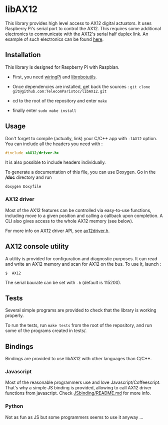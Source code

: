 # libAX12 #

This library provides high level access to AX12 digital actuators.
It uses Raspberry Pi's serial port to control the AX12. This requires some
additional electronics to communicate with the AX12's serial half duplex link.
An example of such electronics can be found [here](https://github.com/TelecomParistoc/robothat).

## Installation ##

This library is designed for Raspberry Pi with Raspbian.

* First, you need [wiringPi](http://wiringpi.com/download-and-install/) and
[librobotutils](https://github.com/TelecomParistoc/librobotutils).

* Once dependencies are installed, get back the sources :
`git clone git@github.com:TelecomParistoc/libAX12.git`

* cd to the root of the repository and enter `make`

* finally enter `sudo make install`

## Usage ##

Don't forget to compile (actually, link) your C/C++ app with `-lAX12` option.
You can include all the headers you need with :
```c
#include <AX12/driver.h>
```
It is also possible to include headers individually.

To generate a documentation of this file, you can use Doxygen.
Go in the __/doc__ directory and run
```
doxygen Doxyfile
```

### AX12 driver ###
Most of the AX12 features can be controlled via easy-to-use functions, including
move to a given position and calling a callback upon completion. A CLI also gives
access to the whole AX12 memory (see below).

For more info on AX12 driver API, see
[ax12driver.h](https://github.com/TelecomParistoc/libAX12/blob/master/src/ax12driver.h).


## AX12 console utility ##

A utility is provided for configuration and diagnostic purposes. It can read and
write an AX12 memory and scan for AX12 on the bus. To use it, launch :

```
$  AX12
```

The serial baurate can be set with `-b` (default is 115200).

## Tests ##

Several simple programs are provided to check that the library is working properly.

To run the tests, run `make tests` from the root of the repository, and run
some of the programs created in tests/.

## Bindings ##

Bindings are provided to use libAX12 with other languages than C/C++.

### Javascript ###

Most of the reasonable programmers use and love Javascript/Coffeescript.
That's why a simple JS binding is provided, allowing to call AX12 driver functions
from javascript. Check [JSbinding/README.md](https://github.com/TelecomParistoc/libAX12/blob/master/JSbinding/README.md)
for more info.

### Python ###

Not as fun as JS but some programmers seems to use it anyway ...

